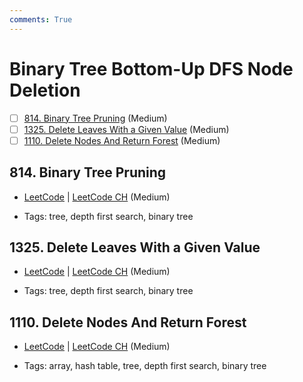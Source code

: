 ```yaml
---
comments: True
---
```


# Binary Tree Bottom-Up DFS Node Deletion

- [ ] [814. Binary Tree Pruning](https://leetcode.cn/problems/binary-tree-pruning/) (Medium)
- [ ] [1325. Delete Leaves With a Given Value](https://leetcode.cn/problems/delete-leaves-with-a-given-value/) (Medium)
- [ ] [1110. Delete Nodes And Return Forest](https://leetcode.cn/problems/delete-nodes-and-return-forest/) (Medium)

## 814. Binary Tree Pruning

-   [LeetCode](https://leetcode.com/problems/binary-tree-pruning/) | [LeetCode CH](https://leetcode.cn/problems/binary-tree-pruning/) (Medium)

-   Tags: tree, depth first search, binary tree

## 1325. Delete Leaves With a Given Value

-   [LeetCode](https://leetcode.com/problems/delete-leaves-with-a-given-value/) | [LeetCode CH](https://leetcode.cn/problems/delete-leaves-with-a-given-value/) (Medium)

-   Tags: tree, depth first search, binary tree

## 1110. Delete Nodes And Return Forest

-   [LeetCode](https://leetcode.com/problems/delete-nodes-and-return-forest/) | [LeetCode CH](https://leetcode.cn/problems/delete-nodes-and-return-forest/) (Medium)

-   Tags: array, hash table, tree, depth first search, binary tree
